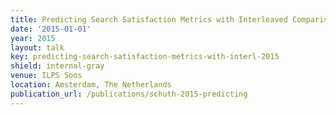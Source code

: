```yaml
---
title: Predicting Search Satisfaction Metrics with Interleaved Comparisons
date: '2015-01-01'
year: 2015
layout: talk
key: predicting-search-satisfaction-metrics-with-interl-2015
shield: internal-gray
venue: ILPS Soos
location: Amsterdam, The Netherlands
publication_url: /publications/schuth-2015-predicting
---
```

